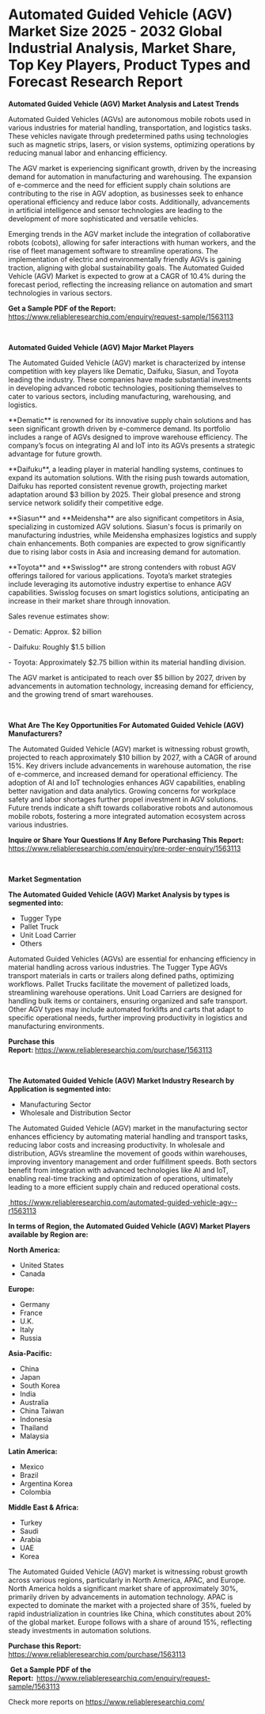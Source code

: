 <p><h1>Automated Guided Vehicle (AGV) Market Size 2025 - 2032 Global Industrial Analysis, Market Share, Top Key Players, Product Types and Forecast Research Report</h1></p><p><strong>Automated Guided Vehicle (AGV) Market Analysis and Latest Trends</strong></p>
<p><p>Automated Guided Vehicles (AGVs) are autonomous mobile robots used in various industries for material handling, transportation, and logistics tasks. These vehicles navigate through predetermined paths using technologies such as magnetic strips, lasers, or vision systems, optimizing operations by reducing manual labor and enhancing efficiency.</p><p>The AGV market is experiencing significant growth, driven by the increasing demand for automation in manufacturing and warehousing. The expansion of e-commerce and the need for efficient supply chain solutions are contributing to the rise in AGV adoption, as businesses seek to enhance operational efficiency and reduce labor costs. Additionally, advancements in artificial intelligence and sensor technologies are leading to the development of more sophisticated and versatile vehicles.</p><p>Emerging trends in the AGV market include the integration of collaborative robots (cobots), allowing for safer interactions with human workers, and the rise of fleet management software to streamline operations. The implementation of electric and environmentally friendly AGVs is gaining traction, aligning with global sustainability goals. The Automated Guided Vehicle (AGV) Market is expected to grow at a CAGR of 10.4% during the forecast period, reflecting the increasing reliance on automation and smart technologies in various sectors.</p></p>
<p><strong>Get a Sample PDF of the Report:&nbsp;</strong> <a href="https://www.reliableresearchiq.com/enquiry/request-sample/1563113?utm_campaign=3519&utm_medium=2&utm_source=Github&utm_content=ia&utm_term=08042025&utm_id=automated-guided-vehicle-agv">https://www.reliableresearchiq.com/enquiry/request-sample/1563113</a></p>
<p>&nbsp;</p>
<p><strong>Automated Guided Vehicle (AGV) Major Market Players</strong></p>
<p><p>The Automated Guided Vehicle (AGV) market is characterized by intense competition with key players like Dematic, Daifuku, Siasun, and Toyota leading the industry. These companies have made substantial investments in developing advanced robotic technologies, positioning themselves to cater to various sectors, including manufacturing, warehousing, and logistics.</p><p>**Dematic** is renowned for its innovative supply chain solutions and has seen significant growth driven by e-commerce demand. Its portfolio includes a range of AGVs designed to improve warehouse efficiency. The company’s focus on integrating AI and IoT into its AGVs presents a strategic advantage for future growth.</p><p>**Daifuku**, a leading player in material handling systems, continues to expand its automation solutions. With the rising push towards automation, Daifuku has reported consistent revenue growth, projecting market adaptation around $3 billion by 2025. Their global presence and strong service network solidify their competitive edge.</p><p>**Siasun** and **Meidensha** are also significant competitors in Asia, specializing in customized AGV solutions. Siasun's focus is primarily on manufacturing industries, while Meidensha emphasizes logistics and supply chain enhancements. Both companies are expected to grow significantly due to rising labor costs in Asia and increasing demand for automation.</p><p>**Toyota** and **Swisslog** are strong contenders with robust AGV offerings tailored for various applications. Toyota’s market strategies include leveraging its automotive industry expertise to enhance AGV capabilities. Swisslog focuses on smart logistics solutions, anticipating an increase in their market share through innovation.</p><p>Sales revenue estimates show:</p><p>- Dematic: Approx. $2 billion</p><p>- Daifuku: Roughly $1.5 billion</p><p>- Toyota: Approximately $2.75 billion within its material handling division.</p><p>The AGV market is anticipated to reach over $5 billion by 2027, driven by advancements in automation technology, increasing demand for efficiency, and the growing trend of smart warehouses.</p></p>
<p>&nbsp;</p>
<p><strong>What Are The Key Opportunities For Automated Guided Vehicle (AGV) Manufacturers?</strong></p>
<p><p>The Automated Guided Vehicle (AGV) market is witnessing robust growth, projected to reach approximately $10 billion by 2027, with a CAGR of around 15%. Key drivers include advancements in warehouse automation, the rise of e-commerce, and increased demand for operational efficiency. The adoption of AI and IoT technologies enhances AGV capabilities, enabling better navigation and data analytics. Growing concerns for workplace safety and labor shortages further propel investment in AGV solutions. Future trends indicate a shift towards collaborative robots and autonomous mobile robots, fostering a more integrated automation ecosystem across various industries.</p></p>
<p><strong>Inquire or Share Your Questions If Any Before Purchasing This Report:</strong> <a href="https://www.reliableresearchiq.com/enquiry/pre-order-enquiry/1563113?utm_campaign=3519&utm_medium=2&utm_source=Github&utm_content=ia&utm_term=08042025&utm_id=automated-guided-vehicle-agv">https://www.reliableresearchiq.com/enquiry/pre-order-enquiry/1563113</a></p>
<p>&nbsp;</p>
<p><strong>Market Segmentation</strong></p>
<p><strong>The Automated Guided Vehicle (AGV) Market Analysis by types is segmented into:</strong></p>
<p><ul><li>Tugger Type</li><li>Pallet Truck</li><li>Unit Load Carrier</li><li>Others</li></ul></p>
<p><p>Automated Guided Vehicles (AGVs) are essential for enhancing efficiency in material handling across various industries. The Tugger Type AGVs transport materials in carts or trailers along defined paths, optimizing workflows. Pallet Trucks facilitate the movement of palletized loads, streamlining warehouse operations. Unit Load Carriers are designed for handling bulk items or containers, ensuring organized and safe transport. Other AGV types may include automated forklifts and carts that adapt to specific operational needs, further improving productivity in logistics and manufacturing environments.</p></p>
<p><strong>Purchase this Report:&nbsp;</strong><a href="https://www.reliableresearchiq.com/purchase/1563113?utm_campaign=3519&utm_medium=2&utm_source=Github&utm_content=ia&utm_term=08042025&utm_id=automated-guided-vehicle-agv">https://www.reliableresearchiq.com/purchase/1563113</a></p>
<p>&nbsp;</p>
<p><strong>The Automated Guided Vehicle (AGV) Market Industry Research by Application is segmented into:</strong></p>
<p><ul><li>Manufacturing Sector</li><li>Wholesale and Distribution Sector</li></ul></p>
<p><p>The Automated Guided Vehicle (AGV) market in the manufacturing sector enhances efficiency by automating material handling and transport tasks, reducing labor costs and increasing productivity. In wholesale and distribution, AGVs streamline the movement of goods within warehouses, improving inventory management and order fulfillment speeds. Both sectors benefit from integration with advanced technologies like AI and IoT, enabling real-time tracking and optimization of operations, ultimately leading to a more efficient supply chain and reduced operational costs.</p></p>
<p><a href="https://www.reliableresearchiq.com/automated-guided-vehicle-agv--r1563113?utm_campaign=3519&utm_medium=2&utm_source=Github&utm_content=ia&utm_term=08042025&utm_id=automated-guided-vehicle-agv">&nbsp;https://www.reliableresearchiq.com/automated-guided-vehicle-agv--r1563113</a></p>
<p><strong>In terms of Region, the Automated Guided Vehicle (AGV) Market Players available by Region are:</strong></p>
<p>
    <p> <strong> North America: </strong>
        <ul>
            <li>United States</li>
            <li>Canada</li>
        </ul>
        </p> 
    <p> <strong> Europe: </strong>
        <ul>
            <li>Germany</li>
            <li>France</li>
            <li>U.K.</li>
            <li>Italy</li>
            <li>Russia</li>
        </ul>
        </p> 
    <p> <strong> Asia-Pacific: </strong>
        <ul>
            <li>China</li>
            <li>Japan</li>
            <li>South Korea</li>
            <li>India</li>
            <li>Australia</li>
            <li>China Taiwan</li>
            <li>Indonesia</li>
            <li>Thailand</li>
            <li>Malaysia</li>
        </ul>
        </p> 
    <p> <strong> Latin America: </strong>
        <ul>
            <li>Mexico</li>
            <li>Brazil</li>
            <li>Argentina Korea</li>
            <li>Colombia</li>
        </ul>
        </p> 
    <p> <strong> Middle East & Africa: </strong>
        <ul>
            <li>Turkey</li>
            <li>Saudi</li>
            <li>Arabia</li>
            <li>UAE</li>
            <li>Korea</li>
        </ul>
    </p>
    </p>
<p><p>The Automated Guided Vehicle (AGV) market is witnessing robust growth across various regions, particularly in North America, APAC, and Europe. North America holds a significant market share of approximately 30%, primarily driven by advancements in automation technology. APAC is expected to dominate the market with a projected share of 35%, fueled by rapid industrialization in countries like China, which constitutes about 20% of the global market. Europe follows with a share of around 15%, reflecting steady investments in automation solutions.</p></p>
<p><strong>Purchase this Report: </strong><a href="https://www.reliableresearchiq.com/purchase/1563113?utm_campaign=3519&utm_medium=2&utm_source=Github&utm_content=ia&utm_term=08042025&utm_id=automated-guided-vehicle-agv">https://www.reliableresearchiq.com/purchase/1563113</a></p>
<p>&nbsp;<strong>Get a Sample PDF of the Report:&nbsp;&nbsp;</strong><a href="https://www.reliableresearchiq.com/enquiry/request-sample/1563113?utm_campaign=3519&utm_medium=2&utm_source=Github&utm_content=ia&utm_term=08042025&utm_id=automated-guided-vehicle-agv">https://www.reliableresearchiq.com/enquiry/request-sample/1563113</a></p>
<p><strong></strong></p>
<p>Check more reports on <a href="https://www.reliableresearchiq.com/?utm_campaign=3519&utm_medium=2&utm_source=Github&utm_content=ia&utm_term=08042025&utm_id=automated-guided-vehicle-agv">https://www.reliableresearchiq.com/</a></p>